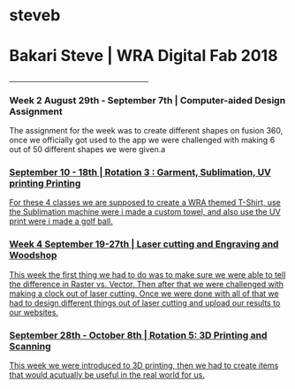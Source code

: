 # steveb




<body>
<h1> Bakari Steve | WRA Digital Fab 2018</h1>
<h2>
<p>
<hr style="width:50%">
</p>
<H3> Week 2 August 29th - September 7th | Computer-aided Design Assignment</h3>
<p> The assignment for the week was to create different shapes on fusion 360, once we officially got used to the app we were challenged with making 6 out of 50 different shapes we were given.a<a href= 
<hr style="width:50%">
</p>
<H3> September 10 - 18th | Rotation 3 : Garment, Sublimation, UV printing Printing</h3>
<p>
For these 4 classes we are supposed to create a WRA themed T-Shirt, use the Sublimation machine were i made a custom towel, and also use the UV print were i made a golf ball. 
</p>
<H3> Week 4 September 19-27th | Laser cutting and Engraving and Woodshop</h3>
<p> This week the first thing we had to do was to make sure we were able to tell the difference in Raster vs. Vector. Then after that we were challenged with making a clock out of laser cutting. Once we were done with all of that we had to design different things out of laser cutting and upload our results to our websites.
</p>
<H3> September 28th - October 8th | Rotation 5: 3D Printing and Scanning</h3>
 This week we were introduced to 3D printing, then we had to create items that would acutually be useful in the real world for us. 
